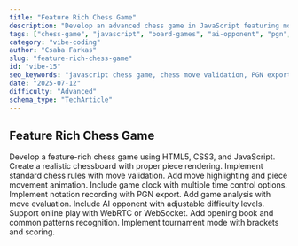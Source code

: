 ```yaml
---
title: "Feature Rich Chess Game"
description: "Develop an advanced chess game in JavaScript featuring move validation, animations, time control, PGN export, AI opponent, online play, and tournament support."
tags: ["chess-game", "javascript", "board-games", "ai-opponent", "pgn", "webrtc", "websocket", "tournament-mode"]
category: "vibe-coding"
author: "Csaba Farkas"
slug: "feature-rich-chess-game"
id: "vibe-15"
seo_keywords: "javascript chess game, chess move validation, PGN export tool, online chess WebRTC, AI chess opponent, tournament bracket scoring chess"
date: "2025-07-12"
difficulty: "Advanced"
schema_type: "TechArticle"
---
```


## Feature Rich Chess Game

Develop a feature-rich chess game using HTML5, CSS3, and JavaScript. Create a realistic chessboard with proper piece rendering. Implement standard chess rules with move validation. Add move highlighting and piece movement animation. Include game clock with multiple time control options. Implement notation recording with PGN export. Add game analysis with move evaluation. Include AI opponent with adjustable difficulty levels. Support online play with WebRTC or WebSocket. Add opening book and common patterns recognition. Implement tournament mode with brackets and scoring.
